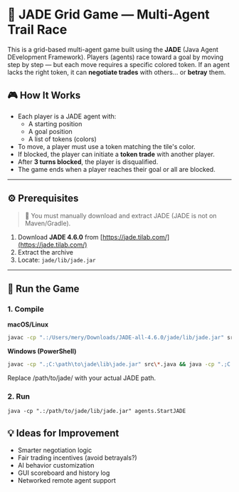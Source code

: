 # 🧠 JADE Grid Game — Multi-Agent Trail Race

This is a grid-based multi-agent game built using the **JADE** (Java Agent DEvelopment Framework). Players (agents) race toward a goal by moving step by step — but each move requires a specific colored token. If an agent lacks the right token, it can **negotiate trades** with others... or **betray** them.

## 🎮 How It Works

- Each player is a JADE agent with:
  - A starting position
  - A goal position
  - A list of tokens (colors)
- To move, a player must use a token matching the tile's color.
- If blocked, the player can initiate a **token trade** with another player.
- After **3 turns blocked**, the player is disqualified.
- The game ends when a player reaches their goal or all are blocked.

---

## ⚙️ Prerequisites

> 🧩 You must manually download and extract JADE (JADE is not on Maven/Gradle).

1. Download **JADE 4.6.0** from [https://jade.tilab.com/](https://jade.tilab.com/)
2. Extract the archive
3. Locate: `jade/lib/jade.jar`

---

## 🧪 Run the Game

### 1. Compile

**macOS/Linux**
```bash
javac -cp ".:/Users/mery/Downloads/JADE-all-4.6.0/jade/lib/jade.jar" src/*.java && java -cp ".:/Users/mery/Downloads/JADE-all-4.6.0/jade/lib/jade.jar:src" StartJADE
```
**Windows (PowerShell)**
``` bash
javac -cp ".;C:\path\to\jade\lib\jade.jar" src\*.java && java -cp ".;C:\path\to\jade\lib\jade.jar;src" StartJADE    
```

Replace /path/to/jade/ with your actual JADE path.

### 2. Run
```
java -cp ".:/path/to/jade/lib/jade.jar" agents.StartJADE
```

## 💡 Ideas for Improvement

- Smarter negotiation logic
- Fair trading incentives (avoid betrayals?)
- AI behavior customization
- GUI scoreboard and history log
- Networked remote agent support